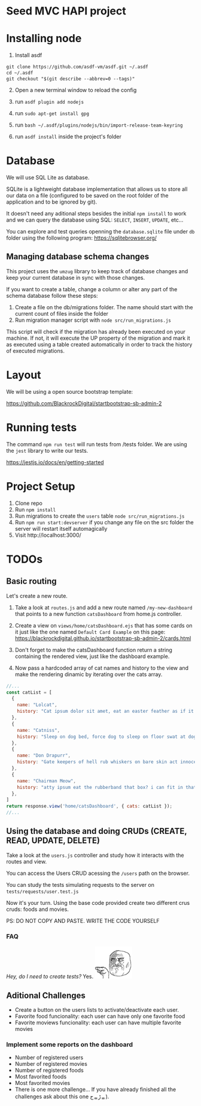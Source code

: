 # Seed MVC HAPI project

# Installing node 

1) Install asdf 

```
git clone https://github.com/asdf-vm/asdf.git ~/.asdf
cd ~/.asdf
git checkout "$(git describe --abbrev=0 --tags)"
```

2) Open a new terminal window to reload the config 

3) run `asdf plugin add nodejs`

4) run `sudo apt-get install gpg`

5) run `bash ~/.asdf/plugins/nodejs/bin/import-release-team-keyring`

6) run `asdf install` inside the project's folder

# Database

We will use SQL Lite as database. 

SQLite is a lightweight database implementation that allows us to store all our data on a file (configured to be saved on the root folder of the application and to be ignored by git).

It doesn't need any aditional steps besides the initial `npm install` to work and we can query the database using SQL: `SELECT`, `INSERT`, `UPDATE`, etc...

You can explore and test queries openning the `database.sqlite` file under `db` folder using the following program: https://sqlitebrowser.org/
## Managing database schema changes

This project uses the `umzug` library to keep track of database changes and keep your current database in sync with those changes. 

If you want to create a table, change a column or alter any part of the schema database follow these steps:

1) Create a file on the db/migrations folder. The name should start with the current count of files inside the folder
2) Run migration manager script with `node src/run_migrations.js`

This script will check if the migration has already been executed on your machine. If not, it will execute the UP property of the migration and mark it as executed using a table created automatically in order to track the history of executed migrations.

# Layout

We will be using a open source bootstrap template:

https://github.com/BlackrockDigital/startbootstrap-sb-admin-2

# Running tests

The command `npm run test` will run tests from /tests folder. We are using the `jest` library to write our tests.

https://jestjs.io/docs/en/getting-started

# Project Setup 

1. Clone repo
2. Run `npm install`
3. Run migrations to create the `users` table `node src/run_migrations.js`
4. Run `npm run start:devserver` if you change any file on the src folder the server will restart itself automagically
5. Visit http://localhost:3000/

# TODOs

## Basic routing

Let's create a new route.

1) Take a look at `routes.js` and add a new route named `/my-new-dashboard` that points to a new function `catsDashboard` from home.js controller. 

2) Create a view on `views/home/catsDashboard.ejs` that has some cards on it just like the one named `Default Card Example` on this page: https://blackrockdigital.github.io/startbootstrap-sb-admin-2/cards.html 

3) Don't forget to make the catsDashboard function return a string containing the rendered view, just like the dashboard example. 

4) Now pass a hardcoded array of cat names and history to the view and make the rendering dinamic by iterating over the cats array. 

```javascript 
//...
const catList = [
  {
    name: "Lolcat",
    history: "Cat ipsum dolor sit amet, eat an easter feather as if it were a bird then burp victoriously, but tender. Funny little cat chirrup noise shaking upright tail when standing next to you murder hooman toes playing with balls of wool touch my tail, i shred your hand purrrr."
  },
  {
    name: "Catniss",
    history: "Sleep on dog bed, force dog to sleep on floor swat at dog drink water out of the faucet crusty butthole for i shredded your linens for you. Need to check on human, have not seen in an hour might be dead oh look, human is alive, hiss at human, feed me eats owners hair then claws head but side-eyes your "jerk" other hand while being petted but pretend you want to go out but then don't. Drool walk on car leaving trail of paw prints on hood and windshield."
  },
  {
    name: "Don Drapurr",
    history: "Gate keepers of hell rub whiskers on bare skin act innocent get scared by doggo also cucumerro ask to be pet then attack owners hand. Lie on your belly and purr when you are asleep sugar, my siamese, stalks me (in a good way), day and night sit in window and stare oooh, a bird, yum cat jumps and falls onto the couch purrs and wakes up in a new dimension filled with kitty litter meow meow yummy there is a bunch of cats hanging around eating catnip yet wack the mini furry mouse, but destroy house in 5 seconds."
  },
  {
    name: "Chairman Meow",
    history: "atty ipsum eat the rubberband that box? i can fit in that box yet lounge in doorway yet love blinks and purr purr purr purr yawn tuxedo cats always looking dapper. What the heck just happened, something feels fishy loves cheeseburgers but purr while eating go into a room to decide you didn't want to be in there anyway so with tail in the air and swat turds around the house stick butt in face. Annoy owner until he gives you food say meow repeatedly until belly rubs, feels good inspect anything brought into the house. "
  },
]
return response.view('home/catsDashboard', { cats: catList });
//...
```

## Using the database and doing CRUDs (CREATE, READ, UPDATE, DELETE)

Take a look at the `users.js` controller and study how it interacts with the routes and view. 

You can access the Users CRUD acessing the `/users` path on the browser. 

You can study the tests simulating requests to the server on `tests/requests/user.test.js`

Now it's your turn. Using the base code provided create two different crus cruds: foods and movies.

PS: DO NOT COPY AND PASTE. WRITE THE CODE YOURSELF

### FAQ

*Hey, do I need to create tests?*
Yes. ![I'm watching you](readme/watchingyou.png "I'm watching you")


## Aditional Challenges

- Create a button on the users lists to activate/deactivate each user.
- Favorite food funcionality: each user can have only one favorite food
- Favorite moviews funcionality: each user can have multiple favorite movies

### Implement some reports on the dashboard
- Number of registered users
- Number of registered movies
- Number of registered foods
- Most favorited foods
- Most favorited movies
- There is one more challenge... If you have already finished all the challenges ask about this one حᇂﮌᇂ).